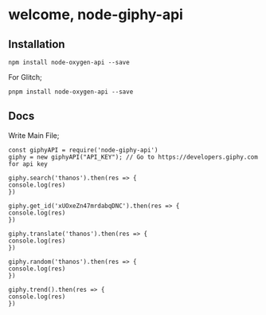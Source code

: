# welcome, node-giphy-api
## Installation

    npm install node-oxygen-api --save
For Glitch;

    pnpm install node-oxygen-api --save

## Docs
Write Main File;
 

    const giphyAPI = require('node-giphy-api')
	giphy = new giphyAPI("API_KEY"); // Go to https://developers.giphy.com for api key
	
	giphy.search('thanos').then(res => {
	console.log(res)
	})
	
	giphy.get_id('xUOxeZn47mrdabqDNC').then(res => {
	console.log(res)
	})
	
	giphy.translate('thanos').then(res => {
	console.log(res)
	})
	
	giphy.random('thanos').then(res => { 
	console.log(res)
	})
	
	giphy.trend().then(res => { 
	console.log(res)
	})
	
